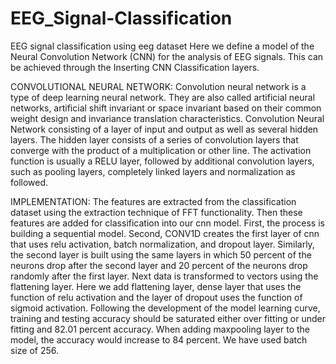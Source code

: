 # EEG_Signal-Classification

  EEG signal classification using eeg dataset Here we define a model of the Neural Convolution Network (CNN) for the analysis of EEG signals. This can be achieved through the Inserting CNN Classification layers.

CONVOLUTIONAL NEURAL NETWORK: 
  Convolution neural network is a type of deep learning neural network. They are also called artificial neural networks, artificial shift invariant or space invariant based on their common weight design and invariance translation characteristics. Convolution Neural Network consisting of a layer of input and output as well as several hidden layers. The hidden layer consists of a series of convolution layers that converge with the product of a multiplication or other line. The activation function is usually a RELU layer, followed by additional convolution layers, such as pooling layers, completely linked layers and normalization as followed.
  
  
  IMPLEMENTATION: 
    The features are extracted from the classification dataset using the extraction technique of FFT functionality. Then these features are added for classification into our cnn model. First, the process is building a sequential model. Second, CONV1D creates the first layer of cnn that uses relu activation, batch normalization, and dropout layer. Similarly, the second layer is built using the same layers in which 50 percent of the neurons drop after the second layer and 20 percent of the neurons drop randomly after the first layer. Next data is transformed to vectors using the flattening layer. Here we add flattening layer, dense layer that uses the function of relu activation and the layer of dropout uses the function of sigmoid activation. Following the development of the model learning curve, training and testing accuracy should be saturated either over fitting or under fitting and 82.01 percent accuracy. When adding maxpooling layer to the model, the accuracy would increase to 84 percent. We have used batch size of 256.
